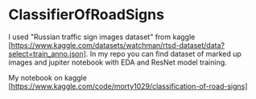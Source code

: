 # ClassifierOfRoadSigns
I used "Russian traffic sign images dataset" from kaggle [https://www.kaggle.com/datasets/watchman/rtsd-dataset/data?select=train_anno.json]. In my repo you can find dataset of marked up images and jupiter notebook with EDA and ResNet model training.

My notebook on kaggle [https://www.kaggle.com/code/morty1029/classification-of-road-signs]

